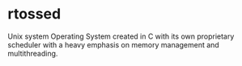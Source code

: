 # rtossed
Unix system Operating System created in C with its own proprietary scheduler with a heavy emphasis on memory management and multithreading. 
